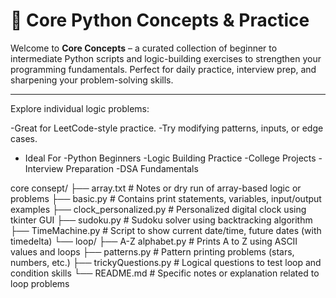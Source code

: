 # 🧠 Core Python Concepts & Practice

Welcome to **Core Concepts** – a curated collection of beginner to intermediate Python scripts and logic-building exercises to strengthen your programming fundamentals. Perfect for daily practice, interview prep, and sharpening your problem-solving skills.

---
Explore individual logic problems:
    
  -Great for LeetCode-style practice.
  -Try modifying patterns, inputs, or edge cases.


* Ideal For
  -Python Beginners
  -Logic Building Practice
  -College Projects
  -Interview Preparation
  -DSA Fundamentals

core consept/
├── array.txt # Notes or dry run of array-based logic or problems
├── basic.py # Contains print statements, variables, input/output examples
├── clock_personalized.py # Personalized digital clock using tkinter GUI
├── sudoku.py # Sudoku solver using backtracking algorithm
├── TimeMachine.py # Script to show current date/time, future dates (with timedelta)
└── loop/
├── A-Z alphabet.py # Prints A to Z using ASCII values and loops
├── patterns.py # Pattern printing problems (stars, numbers, etc.)
├── trickyQuestions.py # Logical questions to test loop and condition skills
└── README.md # Specific notes or explanation related to loop problems
